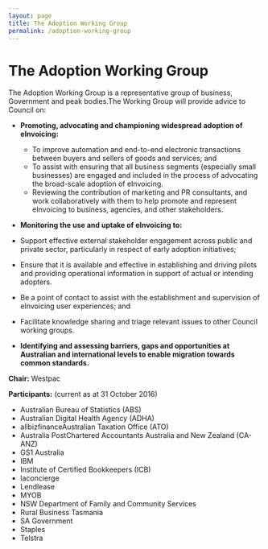 ```yaml
---
layout: page
title: The Adoption Working Group
permalink: /adoption-working-group
---
```


# The Adoption Working Group
The Adoption Working Group is a representative group of business, Government and peak bodies.The Working Group will provide advice to Council on:
- **Promoting, advocating and championing widespread adoption of eInvoicing:**
  - To improve automation and end-to-end electronic transactions between buyers and sellers of goods and services; and
  - To assist with ensuring that all business segments (especially small businesses) are engaged and included in the process of advocating the broad-scale adoption of eInvoicing.
  - Reviewing the contribution of marketing and PR consultants, and work collaboratively with them to help promote and represent eInvoicing to business, agencies, and other stakeholders.
  
- **Monitoring the use and uptake of eInvoicing to:**
 - Support effective external stakeholder engagement across public and private sector, particularly in respect of early adoption initiatives; 
 - Ensure that it is available and effective in establishing and driving pilots and providing operational information in support of actual or intending adopters.
 - Be a point of contact to assist with the establishment and supervision of eInvoicing user experiences; and
 - Facilitate knowledge sharing and triage relevant issues to other Council working groups.
 
- **Identifying and assessing barriers, gaps and opportunities at Australian and international levels to enable migration towards common standards.**

**Chair:** Westpac 

**Participants:** (current as at 31 October 2016)
- Australian Bureau of Statistics (ABS)
- Australian Digital Health Agency (ADHA)
- allbizfinanceAustralian Taxation Office (ATO)
- Australia PostChartered Accountants Australia and New Zealand (CA-ANZ)
- GS1 Australia
- IBM
- Institute of Certified Bookkeepers (ICB)
- laconcierge
- Lendlease
- MYOB
- NSW Department of Family and Community Services
- Rural Business Tasmania
- SA Government
- Staples
- Telstra

